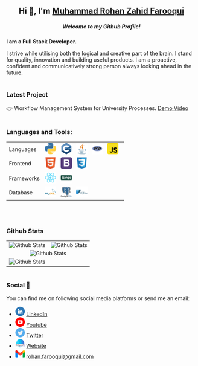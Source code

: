 <h2 align="center">Hi 👋, I'm  <a href="https://rohanfarooqui.github.io/"> Muhammad Rohan Zahid Farooqui </a></h2>
<h5 align="center">Welcome to my Github Profile!</h5>

<strong>I am a Full Stack Developer.</strong>

<p>I strive while utilising both the logical and creative part of the brain. I stand for quality, innovation and building useful products. I am a proactive, confident and communicatively strong person always looking ahead in the future.</p>

#
### Latest Project
👉 Workflow Management System for University Processes. [Demo Video](https://www.youtube.com/watch?v=MhOxQJFE62w)
#
### Languages and Tools:
<table>
    <tr>
        <td> Languages </td>
        <td>
            <img alt="Python3" width="30px" src="Programming_Icons/python.png"/> &nbsp;
            <img alt="C++" width="30px" src="Programming_Icons/c.png"/> &nbsp;
            <img alt="Java" width="30px" src="Programming_Icons/java.png"/> &nbsp;
            <img alt="PHP" width="30px" src="Programming_Icons/php.png"/> &nbsp;
            <img alt="JS" width="30px" src="Programming_Icons/javascript.png"/> &nbsp; 
        </td>
    </tr>
    <tr>
        <td> Frontend </td>
        <td>
            <img alt="HTMl" width="30px" src="Programming_Icons/html.png"/> &nbsp;
            <img alt="Bootstrap" width="30px" src="Programming_Icons/bootstrap.png"/> &nbsp;
            <img alt="Css" width="30px" src="Programming_Icons/css3.png"/> &nbsp;          
        </td>
    </tr>
    <tr>
        <td> Frameworks </td>
        <td>
            <img alt="React" width="30px" src="Programming_Icons/react.png"/> &nbsp;
            <img alt="Django" width="30px" src="Programming_Icons/django.png"/> &nbsp;    
        </td>
    </tr>
    <tr>
        <td> Database </td>
        <td>
            <img alt="My Sql" width="30px" src="Programming_Icons/mysql.png"/> &nbsp;
            <img alt="Postge Sql" width="30px" src="Programming_Icons/postgresql.png"/> &nbsp;
            <img alt="Postge Sql" width="30px" src="Programming_Icons/sqlite.png"/> &nbsp;     
        </td>
    </tr>
</table>

&nbsp;

#
### Github Stats
<table align="center">
    <tr>
        <td>
            <img alt="Github Stats" src="https://github-readme-stats.vercel.app/api/top-langs/?username=rohanfarooqui&layout=compact&theme=tokyonight" width="300" />
        </td>
        <td>
            <img alt="Github Stats" src="https://github-readme-stats.vercel.app/api?username=RohanFarooqui&show_icons=true&hide=contribs&theme=tokyonight&count_private=true" width="347" />
        </td>
    </tr>
    <tr align="center">
        <td colspan="2">
            <img alt="Github Stats" src="https://github-readme-streak-stats.herokuapp.com/?user=rohanfarooqui&theme=tokyonight&count_private=true" width="347" />
        </td>
    </tr>
    <tr>
        <td colspan="2">
            <img alt="Github Stats" src="https://activity-graph.herokuapp.com/graph?username=rohanfarooqui&theme=react-dark&custom_title=Actvity%20Graph&hide_border=true&area=true" width="671" />
        </td>
    </tr>
</table>

#
### Social 📱
You can find me on following social media platforms or send me an email:
<div>
    <ul>
        <li>
            <img alt="LinkedIn Icon" width="25" src="Social_Icons/linkedin.png"/>
            <a href="https://www.linkedin.com/in/rohanfarooqui/"> LinkedIn </a>
        </li>
        <li>
            <img alt="Youtube Icon" width="25" src="Social_Icons/youtube.png"/>
            <a href="http://www.youtube.com/Rohanfarooqui"> Youtube </a>
        </li>
        <li>
            <img alt="Twitter Icon" width="25" src="Social_Icons/twitter.png"/>
            <a href="https://twitter.com/Rohanfarooqui"> Twitter </a>
        </li>
        <li>
            <img alt="Website Icon" width="25" src="Social_Icons/web-link.png"/>
            <a href="https://rohanfarooqui.wordpress.com/"> Website </a>
        </li>
        <li>
            <img alt="Youtube Icon" width="25" src="Social_Icons/gmail.png"/>
            <a href="mailto:rohan.farooqui@gmail.com"> rohan.farooqui@gmail.com </a>
        </li>
    <ul>
</div>

#
